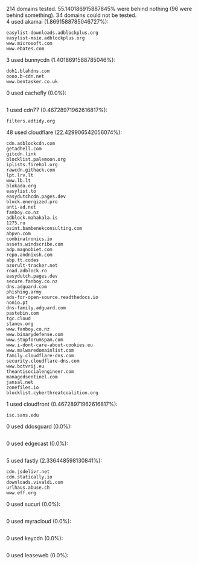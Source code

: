 214 domains tested. 55.140186915887845% were behind nothing (96 were behind something). 34 domains could not be tested.<br>
4 used akamai (1.8691588785046727%):
```
easylist-downloads.adblockplus.org
easylist-msie.adblockplus.org
www.microsoft.com
www.ebates.com
```

3 used bunnycdn (1.4018691588785046%):
```
doh1.blahdns.com
oooo.b-cdn.net
www.bentasker.co.uk
```

0 used cachefly (0.0%):
```

```

1 used cdn77 (0.46728971962616817%):
```
filters.adtidy.org
```

48 used cloudflare (22.429906542056074%):
```
cdn.adblockcdn.com
getadhell.com
gitcdn.link
blocklist.palemoon.org
iplists.firehol.org
rawcdn.githack.com
lpt.lrv.lt
www.lb.lt
blokada.org
easylist.to
easydutchcdn.pages.dev
block.energized.pro
anti-ad.net
fanboy.co.nz
adblock.mahakala.is
1275.ru
osint.bambenekconsulting.com
abpvn.com
combinatronics.io
assets.windscribe.com
adp.magnobiet.com
repo.andnixsh.com
abp.tt.codes
azorult-tracker.net
road.adblock.ro
easydutch.pages.dev
secure.fanboy.co.nz
dns.adguard.com
phishing.army
ads-for-open-source.readthedocs.io
nonio.pt
dns-family.adguard.com
pastebin.com
tgc.cloud
stanev.org
www.fanboy.co.nz
www.binarydefense.com
www.stopforumspam.com
www.i-dont-care-about-cookies.eu
www.malwaredomainlist.com
family.cloudflare-dns.com
security.cloudflare-dns.com
www.botvrij.eu
theantisocialengineer.com
managedsentinel.com
jansal.net
zonefiles.io
blocklist.cyberthreatcoalition.org
```

1 used cloudfront (0.46728971962616817%):
```
isc.sans.edu
```

0 used ddosguard (0.0%):
```

```

0 used edgecast (0.0%):
```

```

5 used fastly (2.336448598130841%):
```
cdn.jsdelivr.net
cdn.statically.io
downloads.vivaldi.com
urlhaus.abuse.ch
www.eff.org
```

0 used sucuri (0.0%):
```

```

0 used myracloud (0.0%):
```

```

0 used keycdn (0.0%):
```

```

0 used leaseweb (0.0%):
```

```
